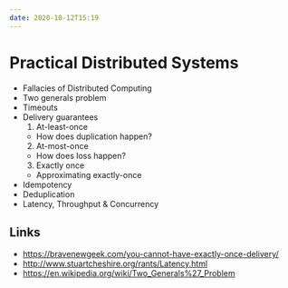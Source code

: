 ```yaml
---
date: 2020-10-12T15:19
---
```


# Practical Distributed Systems

- Fallacies of Distributed Computing
- Two generals problem
- Timeouts
- Delivery guarantees
  1. At-least-once
    - How does duplication happen? 
  2. At-most-once
    - How does loss happen?
  3. Exactly once
	- Approximating exactly-once
- Idempotency
- Deduplication
- Latency, Throughput & Concurrency

## Links
- https://bravenewgeek.com/you-cannot-have-exactly-once-delivery/
- http://www.stuartcheshire.org/rants/Latency.html
- https://en.wikipedia.org/wiki/Two_Generals%27_Problem


